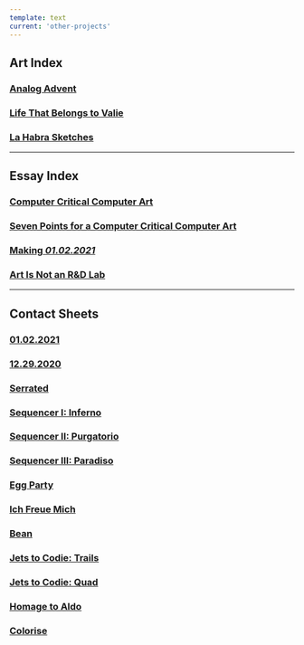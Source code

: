 ```yaml
---
template: text
current: 'other-projects'
---
```


<h2 id="art-index>">Art Index</h2>

### [Analog Advent](/analog-advent)
### [Life That Belongs to Valie](/valie-i)
### [La Habra Sketches](/sketches)

---

<h2 id="essay-index>">Essay Index</h2>

### [Computer Critical Computer Art](/computer-critical-computer-art)
### [Seven Points for a Computer Critical Computer Art](/seven-points)
### [Making *01.02.2021*](/making-01-02-21)
### [Art Is Not an R&D Lab](/art-not-rd)


---

<h2 id="contact-sheets>">Contact Sheets</h2>

### [01.02.2021](/contact-sheets/010221)
### [12.29.2020](/contact-sheets/122920)
### [Serrated](/contact-sheets/serrated)
### [Sequencer I: Inferno](/contact-sheets/inferno)
### [Sequencer II: Purgatorio](/contact-sheets/purgatorio)
### [Sequencer III: Paradiso](/contact-sheets/paradiso)
### [Egg Party](/contact-sheets/egg-party)
### [Ich Freue Mich](/contact-sheets/ich-freue-mich)
### [Bean](/contact-sheets/bean)
### [Jets to Codie: Trails](/contact-sheets/jets-trails)
### [Jets to Codie: Quad](/contact-sheets/jets-quad)
### [Homage to Aldo](/contact-sheets/homage-to-aldo)
### [Colorise](/contact-sheets/colorise)

